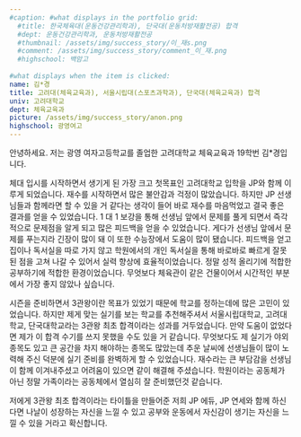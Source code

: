 ```yaml
---
#caption: #what displays in the portfolio grid:
  #title: 한국체육대(운동건강관리학과), 단국대(운동처방재활전공) 합격
  #dept: 운동건강관리학과, 운동처방재활전공
  #thumbnail: /assets/img/success_story/이_재s.png
  #comment: /assets/img/success_story/comment_이_재.png
  #highschool: 백암고
  
#what displays when the item is clicked:
name: 김*경
title: 고려대(체육교육과), 서울시립대(스포츠과학과), 단국대(체육교육과) 합격
univ: 고려대학교
dept: 체육교육과
picture: /assets/img/success_story/anon.png
highschool: 광영여고
--- 
```


안녕하세요. 저는 광영 여자고등학교를 졸업한 고려대학교 체육교육과 19학번 김*경입니다. 

체대 입시를 시작하면서 생기게 된 가장 크고 첫목표인 고려대학교 입학을 JP와 함께 이루게 되었습니다. 재수를 시작하면서 많은 불안감과
걱정이 많았습니다. 하지만 JP 선생님들과 함께라면 할 수 있을 거 같다는 생각이 들어 바로 재수를 마음먹었고 결국 좋은 결과를 얻을 수 있었습니다. 1 대 1 보강을 통해 선생님 앞에서 문제를 풀게 되면서 즉각적으로 문제점을 알게 되고 많은 피드백을 얻을 수 있었습니다. 게다가 선생님 앞에서 문제를 푸는지라 긴장이 많이 돼 이 또한 수능장에서 도움이 많이 됐습니다. 피드백을 얻고 집이나 독서실을 따로 가지 않고 학원에서의 개인 독서실을 통해 바로바로 빠르게 잘못된 점을 고쳐 나갈 수 있어서 실력 향상에 효율적이었습니다. 정말 성적 올리기에 적합한 공부하기에 적합한 환경이었습니다. 무엇보다 체육관이 같은 건물이어서 시간적인 부분에서 가장 좋지 않았나 싶습니다. 

시즌을 준비하면서 3관왕이란 목표가 있었기 때문에 학교를 정하는데에 많은 고민이 있었습니다. 하지만 제게 맞는 실기를 보는 학교를 추천해주셔서 서울시립대학교, 고려대학교, 단국대학교라는 3관왕 최초 합격이라는 성과를 거두었습니다. 만약 도움이 없었다면 제가 이 합격 수기를 쓰지 못했을 수도 있을 거 같습니다. 무엇보다도 제 실기가 야외 종목도 있고 큰 공간을 차지 해야하는 종목도 많았는데 추운 날씨에 선생님들이 많이 노력해 주신 덕분에 실기 준비를 완벽하게 할 수 있었습니다. 재수라는 큰 부담감을 선생님이 함께 이겨내주셨고 어려움이 있으면 같이 해결해 주셨습니다. 학원이라는 공동체가 아닌 정말  가족이라는 공동체에서 열심히 잘 준비했던것 같습니다. 

저에게 3관왕 최초 합격이라는 타이틀을 만들어준 저희 JP 에듀, JP 연세와 함께 하신다면 나날이 성장하는 자신을 느낄 수 있고 공부와 운동에서 자신감이 생기는 자신을 느낄 수 있을 거라고 확신합니다.